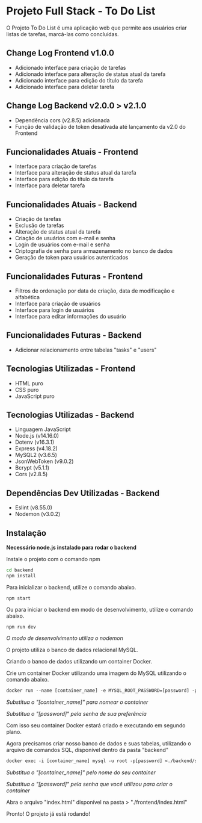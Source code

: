# Projeto Full Stack - To Do List

O Projeto To Do List é uma aplicação web que permite aos usuários criar listas de tarefas, marcá-las como concluídas.

## Change Log Frontend v1.0.0
- Adicionado interface para criação de tarefas
- Adicionado interface para alteração de status atual da tarefa
- Adicionado interface para edição do título da tarefa
- Adicionado interface para deletar tarefa

## Change Log Backend v2.0.0 > v2.1.0
- Dependência cors (v2.8.5) adicionada
- Função de validação de token desativada até lançamento da v2.0 do Frontend

## Funcionalidades Atuais - Frontend

- Interface para criação de tarefas
- Interface para alteração de status atual da tarefa
- Interface para edição do título da tarefa
- Interface para deletar tarefa

## Funcionalidades Atuais - Backend

- Criação de tarefas
- Exclusão de tarefas
- Alteração de status atual da tarefa
- Criação de usuários com e-mail e senha
- Login de usuários com e-mail e senha
- Criptografia de senha para armazenamento no banco de dados
- Geração de token para usuários autenticados

## Funcionalidades Futuras - Frontend

- Filtros de ordenação por data de criação, data de modificação e alfabética
- Interface para criação de usuários
- Interface para login de usuários
- Interface para editar informações do usuário

## Funcionalidades Futuras - Backend

- Adicionar relacionamento entre tabelas "tasks" e "users"

## Tecnologias Utilizadas - Frontend

- HTML puro
- CSS puro
- JavaScript puro

## Tecnologias Utilizadas - Backend

- Linguagem JavaScript
- Node.js (v14.16.0)
- Dotenv (v16.3.1)
- Express (v4.18.2)
- MySQL2 (v3.6.5)
- JsonWebToken (v9.0.2)
- Bcrypt (v5.1.1)
- Cors (v2.8.5)

## Dependências Dev Utilizadas - Backend

- Eslint (v8.55.0)
- Nodemon (v3.0.2)

## Instalação

**Necessário node.js instalado para rodar o backend**

Instale o projeto com o comando npm

```bash
cd backend
npm install
```

Para inicializar o backend, utilize o comando abaixo.

```NPM Config
npm start
```

Ou para iniciar o backend em modo de desenvolvimento, utilize o comando abaixo.

```NPM Config
npm run dev
```

*O modo de desenvolvimento utiliza o nodemon*

O projeto utiliza o banco de dados relacional MySQL.

Criando o banco de dados utilizando um container Docker.

Crie um container Docker utilizando uma imagem do MySQL utilizando o comando abaixo.

```Dockerfile
docker run --name [container_name] -e MYSQL_ROOT_PASSWORD=[password] -p 3306:3306 -d mysql
```

*Substitua o "[container_name]" para nomear o container*

*Substitua o "[password]" pela senha de sua preferência*

Com isso seu container Docker estará criado e executando em segundo plano.

Agora precisamos criar nosso banco de dados e suas tabelas, utilizando o arquivo de comandos SQL, disponível dentro da pasta "backend"

```Dockerfile
docker exec -i [container_name] mysql -u root -p[password] <./backend/sqlCommand.sql
```

*Substitua o "[container_name]" pelo nome do seu container*

*Substitua o "[password]" pela senha que você utilizou para criar o container*

Abra o arquivo "index.html" disponível na pasta > "./frontend/index.html"

Pronto! O projeto já está rodando!